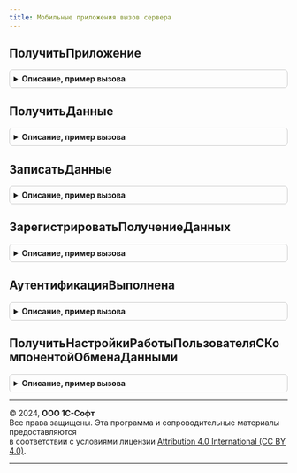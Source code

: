 ```yaml
---
title: Мобильные приложения вызов сервера
---
```



## ПолучитьПриложение
<details style="margin: 1em 0; padding: 0.5em; border: 1px solid #ccc; border-radius: 6px;">

<summary style="font-weight: bold; cursor: pointer;">Описание, пример вызова</summary>

```bsl

// Получает мобильное приложение, хранимое в ИБ.
//
// Параметры:
//  ИмяПользователя - Строка - имя пользователя, для которого требуется получить приложение.
//  КодМобильногоКомпьютера - Строка - код компьютера, для которого требуется получить приложение.
//  ПараметрыОбменаДанными - Строка - xml-строка, содержащая параметры обмена данными.
//
// Возвращаемое значение:
//  Строка - мобильное приложение в виде кодированной строки.
//
Функция ПолучитьПриложение(ИмяПользователя, КодМобильногоКомпьютера, ПараметрыОбменаДанными = "") Экспорт
```

Пример вызова
```bsl
Результат = МобильныеПриложенияВызовСервера.ПолучитьПриложение(ИмяПользователя, КодМобильногоКомпьютера, ПараметрыОбменаДанными);
```
</details>

## ПолучитьДанные
<details style="margin: 1em 0; padding: 0.5em; border: 1px solid #ccc; border-radius: 6px;">

<summary style="font-weight: bold; cursor: pointer;">Описание, пример вызова</summary>

```bsl

// Возвращает данные, выбранные из ИБ в соответствии с заданной для пользователя схемой обмена.
//
// Параметры:
//  ИмяПользователя - Строка - имя пользователя мобильного приложения, для которого требуется получить данные ИБ.
//  КодМобильногоКомпьютера - Строка - код мобильного компьютера, для которого запрашиваются данные.
//  НачальнаяИнициализацияИБ - Булево - признак, указывающий на то, что производится начальная инициализация мобильной ИБ.
//  ПараметрыОбменаДанными - Строка - XMl-строка параметров, определенных в мобильном приложении.
//
// Возвращаемое значение:
//  Строка - данные ИБ в виде строки.
//
Функция ПолучитьДанные(ИмяПользователя, КодМобильногоКомпьютера, Знач НачальнаяИнициализацияИБ = Ложь, ПараметрыОбменаДанными = "") Экспорт
```

Пример вызова
```bsl
Результат = МобильныеПриложенияВызовСервера.ПолучитьДанные(ИмяПользователя, КодМобильногоКомпьютера, НачальнаяИнициализацияИБ, ПараметрыОбменаДанными);
```
</details>

## ЗаписатьДанные
<details style="margin: 1em 0; padding: 0.5em; border: 1px solid #ccc; border-radius: 6px;">

<summary style="font-weight: bold; cursor: pointer;">Описание, пример вызова</summary>

```bsl

// Выполняет запись данных, полученных от мобильного приложения, в текущую ИБ.
//
// Параметры:
//  ИмяПользователя - Строка - имя пользователя мобильного приложения, чьи данные необходимо записать.
//  КодМобильногоКомпьютера - Строка - код мобильного компьютера, от которого получены данные.
//  ДанныеМобильногоПриложения - Строка - строка, содержащая сериализованные в XML данные, полученные от мобильного приложения.
//  ПараметрыОбменаДанными - Строка - XMl-строка параметров, определенных в мобильном приложении.
//
Процедура ЗаписатьДанные(ИмяПользователя, КодМобильногоКомпьютера, ДанныеМобильногоПриложения, ПараметрыОбменаДанными = "") Экспорт
```

Пример вызова
```bsl
МобильныеПриложенияВызовСервера.ЗаписатьДанные(ИмяПользователя, КодМобильногоКомпьютера, ДанныеМобильногоПриложения, ПараметрыОбменаДанными);
```
</details>

## ЗарегистрироватьПолучениеДанных
<details style="margin: 1em 0; padding: 0.5em; border: 1px solid #ccc; border-radius: 6px;">

<summary style="font-weight: bold; cursor: pointer;">Описание, пример вызова</summary>

```bsl

// Осуществляет отражение в ИБ факта получения данных мобильным клиентом.
//
// Параметры:
//  ИмяПользователя - Строка - имя пользователя мобильного приложения, получение данных которого нужно зарегистрировать.
//  КодМобильногоКомпьютера - Строка - код мобильного компьютера, получение данных от которого нужно зарегистрировать.
//  ПараметрыОбменаДанными - Строка - XMl-строка параметров, определенных в мобильном приложении.
//
Процедура ЗарегистрироватьПолучениеДанных(ИмяПользователя, КодМобильногоКомпьютера, ПараметрыОбменаДанными = "") Экспорт
```

Пример вызова
```bsl
МобильныеПриложенияВызовСервера.ЗарегистрироватьПолучениеДанных(ИмяПользователя, КодМобильногоКомпьютера, ПараметрыОбменаДанными);
```
</details>

## АутентификацияВыполнена
<details style="margin: 1em 0; padding: 0.5em; border: 1px solid #ccc; border-radius: 6px;">

<summary style="font-weight: bold; cursor: pointer;">Описание, пример вызова</summary>

```bsl

// Выполняет аутентификацию мобильного пользователя.
//
// Параметры:
//  ИмяПользователя - Строка - имя пользователя мобильного приложения, получение данных которого нужно зарегистрировать.
//  КодМобильногоКомпьютера - Строка - код мобильного компьютера, аутентификация которого выполняется.
//  ПарольПользователя - Строка - пароль мобильного пользователя.
//
// Возвращаемое значение:
//  Булево - результат аутентификации: Истина - аутентификация выполнена, Ложь - аутентификация не выполнена.
//
Функция АутентификацияВыполнена(ИмяПользователя, КодМобильногоКомпьютера, ПарольПользователя) Экспорт
```

Пример вызова
```bsl
Результат = МобильныеПриложенияВызовСервера.АутентификацияВыполнена(ИмяПользователя, КодМобильногоКомпьютера, ПарольПользователя) 
```
</details>

## ПолучитьНастройкиРаботыПользователяСКомпонентойОбменаДанными
<details style="margin: 1em 0; padding: 0.5em; border: 1px solid #ccc; border-radius: 6px;">

<summary style="font-weight: bold; cursor: pointer;">Описание, пример вызова</summary>

```bsl

// Получает настройки пользователя.
//
// Возвращаемое значение:
//  Произвольный - настройки пользователя.
//
Функция ПолучитьНастройкиРаботыПользователяСКомпонентойОбменаДанными() Экспорт
```

Пример вызова
```bsl
Результат = МобильныеПриложенияВызовСервера.ПолучитьНастройкиРаботыПользователяСКомпонентойОбменаДанными() 
```
</details>

---

© 2024, **ООО 1С-Софт**  
Все права защищены. Эта программа и сопроводительные материалы предоставляются  
в соответствии с условиями лицензии [Attribution 4.0 International (CC BY 4.0)](https://creativecommons.org/licenses/by/4.0/legalcode).

---
